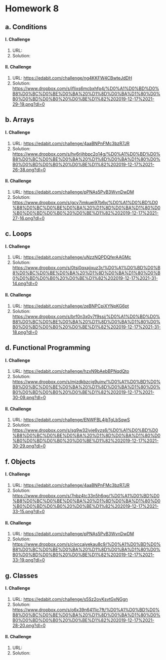 **Homework 8**
==============

a. **Conditions**
------------------
#### I. Challenge
1. URL: 
2. Solution: 

#### II. Challenge
1. URL: https://edabit.com/challenge/ng4KKFW4CBwteJdDH
2. Solution: https://www.dropbox.com/s/jflixs6mcbxhfp4/%D0%A1%D0%BD%D0%B8%D0%BC%D0%BE%D0%BA%20%D1%8D%D0%BA%D1%80%D0%B0%D0%BD%D0%B0%20%D0%BE%D1%82%202019-12-17%2021-29-19.png?dl=0



b. **Arrays**
-----------------
#### I. Challenge
1. URL: https://edabit.com/challenge/4aaBNPnFMc3bzR7JR
2. Solution: https://www.dropbox.com/s/hv6riihbpc2o14g/%D0%A1%D0%BD%D0%B8%D0%BC%D0%BE%D0%BA%20%D1%8D%D0%BA%D1%80%D0%B0%D0%BD%D0%B0%20%D0%BE%D1%82%202019-12-17%2021-26-38.png?dl=0

#### II. Challenge
1. URL: https://edabit.com/challenge/pPNAs5PvB3WvnDwDM
2. Solution: https://www.dropbox.com/s/gcy7imkuei97b6y/%D0%A1%D0%BD%D0%B8%D0%BC%D0%BE%D0%BA%20%D1%8D%D0%BA%D1%80%D0%B0%D0%BD%D0%B0%20%D0%BE%D1%82%202019-12-17%2021-27-16.png?dl=0


c. **Loops**
-----------------
#### I. Challenge
1. URL: https://edabit.com/challenge/uNzzNQPDQferAAGMc
2. Solution: https://www.dropbox.com/s/0tsi0qxajjxuz3r/%D0%A1%D0%BD%D0%B8%D0%BC%D0%BE%D0%BA%20%D1%8D%D0%BA%D1%80%D0%B0%D0%BD%D0%B0%20%D0%BE%D1%82%202019-12-17%2021-31-14.png?dl=0

#### II. Challenge
1. URL: https://edabit.com/challenge/zeBNPCpiXYNpKG6pt
2. Solution: https://www.dropbox.com/s/brf0n3x0v7f9ssi/%D0%A1%D0%BD%D0%B8%D0%BC%D0%BE%D0%BA%20%D1%8D%D0%BA%D1%80%D0%B0%D0%BD%D0%B0%20%D0%BE%D1%82%202019-12-17%2021-31-18.png?dl=0


d. **Functional Programming**
------------------------------
#### I. Challenge
1. URL: https://edabit.com/challenge/hzxN9bAebBPNqdQto
2. Solution: https://www.dropbox.com/s/mjzdkbzcjg9uinv/%D0%A1%D0%BD%D0%B8%D0%BC%D0%BE%D0%BA%20%D1%8D%D0%BA%D1%80%D0%B0%D0%BD%D0%B0%20%D0%BE%D1%82%202019-12-17%2021-30-09.png?dl=0

#### II. Challenge
1. URL: https://edabit.com/challenge/ENWFBL4jbTgLbSqwS
2. Solution: https://www.dropbox.com/s/sg9w32iyje6vzs6/%D0%A1%D0%BD%D0%B8%D0%BC%D0%BE%D0%BA%20%D1%8D%D0%BA%D1%80%D0%B0%D0%BD%D0%B0%20%D0%BE%D1%82%202019-12-17%2021-30-29.png?dl=0



f. **Objects**
-----------------
#### I. Challenge
1. URL: https://edabit.com/challenge/4aaBNPnFMc3bzR7JR
2. Solution: https://www.dropbox.com/s/7nbz4tc33n5h6qg/%D0%A1%D0%BD%D0%B8%D0%BC%D0%BE%D0%BA%20%D1%8D%D0%BA%D1%80%D0%B0%D0%BD%D0%B0%20%D0%BE%D1%82%202019-12-17%2021-33-15.png?dl=0

#### II. Challenge
1. URL: https://edabit.com/challenge/pPNAs5PvB3WvnDwDM
2. Solution: https://www.dropbox.com/s/civccajyekau8c9/%D0%A1%D0%BD%D0%B8%D0%BC%D0%BE%D0%BA%20%D1%8D%D0%BA%D1%80%D0%B0%D0%BD%D0%B0%20%D0%BE%D1%82%202019-12-17%2021-33-19.png?dl=0


g. **Classes**
-----------------
#### I. Challenge
1. URL: https://edabit.com/challenge/s5Sz2ovKsvtGxNGgn
2. Solution: https://www.dropbox.com/s/o6x39n6411ic7ft/%D0%A1%D0%BD%D0%B8%D0%BC%D0%BE%D0%BA%20%D1%8D%D0%BA%D1%80%D0%B0%D0%BD%D0%B0%20%D0%BE%D1%82%202019-12-17%2021-28-20.png?dl=0

#### II. Challenge
1. URL: 
2. Solution: 

